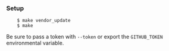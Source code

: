 
### Setup

```
    $ make vendor_update
    $ make
```

Be sure to pass a token with `--token` or export the `GITHUB_TOKEN` environmental variable.
